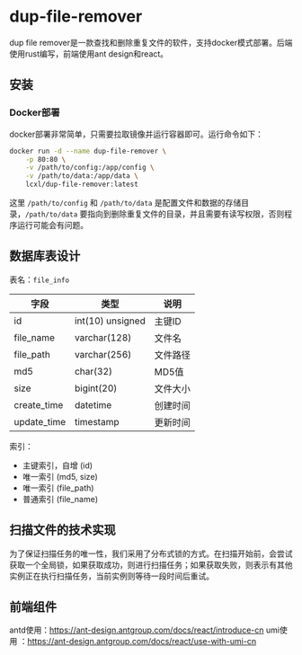# dup-file-remover

dup file remover是一款查找和删除重复文件的软件，支持docker模式部署。后端使用rust编写，前端使用ant design和react。

## 安装

### Docker部署

docker部署非常简单，只需要拉取镜像并运行容器即可。运行命令如下：
```bash
docker run -d --name dup-file-remover \
    -p 80:80 \
    -v /path/to/config:/app/config \
    -v /path/to/data:/app/data \
    lcxl/dup-file-remover:latest
```

这里 `/path/to/config` 和 `/path/to/data` 是配置文件和数据的存储目录，`/path/to/data` 要指向到删除重复文件的目录，并且需要有读写权限，否则程序运行可能会有问题。

## 数据库表设计

表名：`file_info`

| 字段 | 类型 | 说明 |
|----|----|---|
| id | int(10) unsigned | 主键ID |
| file_name | varchar(128) | 文件名 |
| file_path | varchar(256) | 文件路径 |
| md5 | char(32) | MD5值 |
| size | bigint(20) | 文件大小 |
| create_time | datetime | 创建时间 |
| update_time | timestamp | 更新时间 |

索引：
- 主键索引，自增 (id)
- 唯一索引 (md5, size)
- 唯一索引 (file_path)  
- 普通索引 (file_name)

## 扫描文件的技术实现

为了保证扫描任务的唯一性，我们采用了分布式锁的方式。在扫描开始前，会尝试获取一个全局锁，如果获取成功，则进行扫描任务；如果获取失败，则表示有其他实例正在执行扫描任务，当前实例则等待一段时间后重试。



## 前端组件

antd使用：https://ant-design.antgroup.com/docs/react/introduce-cn
umi使用 ：https://ant-design.antgroup.com/docs/react/use-with-umi-cn